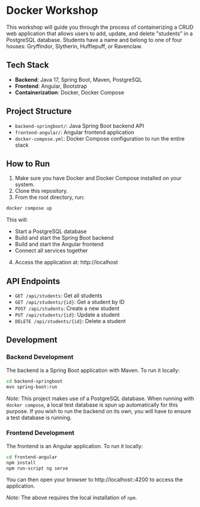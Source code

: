# Docker Workshop

This workshop will guide you through the process of containerizing a CRUD web application that allows users to add, update, and delete "students" in a PostgreSQL database. Students have a name and belong to one of four houses: Gryffindor, Slytherin, Hufflepuff, or Ravenclaw.

## Tech Stack

- **Backend**: Java 17, Spring Boot, Maven, PostgreSQL
- **Frontend**: Angular, Bootstrap
- **Containerization**: Docker, Docker Compose

## Project Structure

- `backend-springboot/`: Java Spring Boot backend API
- `frontend-angular/`: Angular frontend application
- `docker-compose.yml`: Docker Compose configuration to run the entire stack

## How to Run

1. Make sure you have Docker and Docker Compose installed on your system.
2. Clone this repository.
3. From the root directory, run:

```bash
docker compose up
```

This will:
- Start a PostgreSQL database
- Build and start the Spring Boot backend
- Build and start the Angular frontend
- Connect all services together

4. Access the application at: http://localhost

## API Endpoints

- `GET /api/students`: Get all students
- `GET /api/students/{id}`: Get a student by ID
- `POST /api/students`: Create a new student
- `PUT /api/students/{id}`: Update a student
- `DELETE /api/students/{id}`: Delete a student

## Development

### Backend Development

The backend is a Spring Boot application with Maven. To run it locally:

```bash
cd backend-springboot
mvn spring-boot:run
```

*Note:* This project makes use of a PostgreSQL database. When running with `docker compose`, a local test database is spun up automatically for this purpose. If you wish to run the backend on its own, you will have to ensure a test database is running.

### Frontend Development

The frontend is an Angular application. To run it locally:

```bash
cd frontend-angular
npm install
npm run-script ng serve
```

You can then open your browser to http://localhost::4200 to access the application.

*Note:* The above requires the local installation of `npm`.